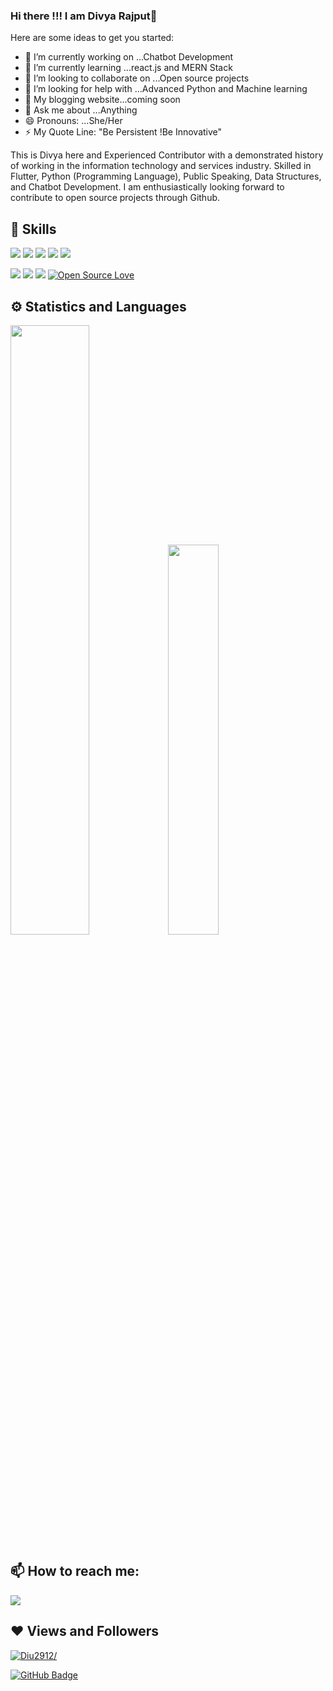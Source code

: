 


### Hi there !!! I am Divya Rajput👋




Here are some ideas to get you started:

- 🔭 I’m currently working on ...Chatbot Development
- 🌱 I’m currently learning ...react.js and MERN Stack
- 👯 I’m looking to collaborate on ...Open source projects
- 🤔 I’m looking for help with ...Advanced Python and Machine learning
- 📃 My blogging website...coming soon
- 💬 Ask me about ...Anything
- 😄 Pronouns: ...She/Her
- ⚡ My Quote Line:  "Be Persistent !Be Innovative" <br>





This is Divya here and 
Experienced Contributor with a demonstrated history of working in the information technology and services industry. Skilled in Flutter, Python (Programming Language), Public Speaking, Data Structures, and Chatbot Development. I am enthusiastically looking forward to contribute to open source projects through Github. 




## 🚀 Skills
<img src="https://img.shields.io/badge/javascript%20-%23323330.svg?&style=for-the-badge&logo=javascript&logoColor=%23F7DF1E"> <img src="https://img.shields.io/badge/java-%23ED8B00.svg?&style=for-the-badge&logo=java&logoColor=white"> <img src="https://img.shields.io/badge/php-%23777BB4.svg?&style=for-the-badge&logo=php&logoColor=white"> <img src="https://img.shields.io/badge/mysql-%2300f.svg?&style=for-the-badge&logo=mysql&logoColor=white"> <img src="https://img.shields.io/badge/blogger-%23FF5722.svg?&style=for-the-badge&logo=blogger&logoColor=white">

<img src="https://img.shields.io/badge/python-%233776AB.svg?&style=flat-square&logo=python&logoColor=white">  <img src="https://img.shields.io/badge/html-%23239120.svg?&style=flat-square&logo=html5&logoColor=white">  <img src="https://img.shields.io/badge/css-%23239120.svg?&style=flat-square&logo=css3&logoColor=white"> [![Open Source Love](https://badges.frapsoft.com/os/v2/open-source.svg?v=103)](https://github.com/Diu2912)


## ⚙ Statistics and Languages 
<img width="50%" src="https://github-readme-stats.vercel.app/api?username=Diu2912&show_icons=true&theme=tokyonight"><img width="40%" src="https://github-readme-stats.vercel.app/api/top-langs/?username=Diu2912&layout=compact&theme=tokyonight"> <br>

## 📫 How to reach me:
<p align='left'>
  
<a href = "https://www.linkedin.com/in/divya-rajput-64424314a/"><img src="https://img.icons8.com/cute-clipart/45/000000/linkedin.png"/></a>

</p>

## ❤ Views and Followers
<a href="https://github.com/Diu2912/github-profile-views-counter">
    <img src=https://komarev.com/ghpvc/?username=Diu2912 alt=Diu2912/></p>
</a>
<a href="https://github.com/Diu2912?tab=followers"><img src="https://img.shields.io/github/followers/Diu2912?label=Followers&style=social" alt="GitHub Badge"></a>
